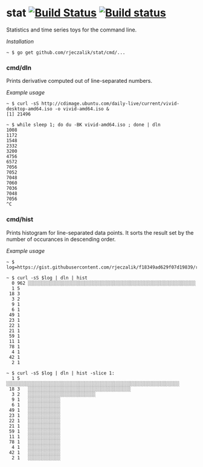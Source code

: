 stat [![Build Status](https://img.shields.io/travis/rjeczalik/stat/master.svg)](https://travis-ci.org/rjeczalik/stat "linux_amd64") [![Build status](https://img.shields.io/appveyor/ci/rjeczalik/stat.svg)](https://ci.appveyor.com/project/rjeczalik/stat "windows_amd64")
======

Statistics and time series toys for the command line.

*Installation*

```
~ $ go get github.com/rjeczalik/stat/cmd/...
```

### cmd/dln

Prints derivative computed out of line-separated numbers.

*Example usage*

```
~ $ curl -sS http://cdimage.ubuntu.com/daily-live/current/vivid-desktop-amd64.iso -o vivid-amd64.iso &
[1] 21496
```
```
~ $ while sleep 1; do du -BK vivid-amd64.iso ; done | dln
1008
1172
1548
2332
3200
4756
6572
7056
7052
7048
7060
7036
7048
7056
^C
```

### cmd/hist

Prints histogram for line-separated data points. It sorts the result set by the number of occurances in descending order.

*Example usage*

```
~ $ log=https://gist.githubusercontent.com/rjeczalik/f18349ad629f07d19839/raw/b8089282fdd5a8ea8589fe33bc88cc6d29db7026/lazyvm.log
```
```
~ $ curl -sS $log | dln | hist
  0	962	░░░░░░░░░░░░░░░░░░░░░░░░░░░░░░░░░░░░░░░░░░░░░░░░░░░░░░░░░░░░░░
  1	5	
 18	3	
  3	2	
  9	1	
  6	1	
 49	1	
 23	1	
 22	1	
 21	1	
 59	1	
 11	1	
 78	1	
  4	1	
 42	1	
  2	1
```
```
~ $ curl -sS $log | dln | hist -slice 1:
  1	5	░░░░░░░░░░░░░░░░░░░░░░░░░░░░░░░░░░░░░░░░░░░░░░░░░░░░░░░░░░░░░░░░
 18	3	░░░░░░░░░░░░░░░░░░░░░░░░░░░░░░░░░░░░░░
  3	2	░░░░░░░░░░░░░░░░░░░░░░░░░
  9	1	░░░░░░░░░░░░
  6	1	░░░░░░░░░░░░
 49	1	░░░░░░░░░░░░
 23	1	░░░░░░░░░░░░
 22	1	░░░░░░░░░░░░
 21	1	░░░░░░░░░░░░
 59	1	░░░░░░░░░░░░
 11	1	░░░░░░░░░░░░
 78	1	░░░░░░░░░░░░
  4	1	░░░░░░░░░░░░
 42	1	░░░░░░░░░░░░
  2	1	░░░░░░░░░░░░
```
